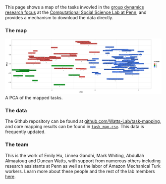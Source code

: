 This page shows a map of the tasks invovled in the [group dynamics research focus](https://css.seas.upenn.edu/project/group-dynamics/) at the [Computational Social Science Lab at Penn](https://css.seas.upenn.edu), and provides a mechanism to download the data directly.

### The map
![PCA of mapped tasks](task-map.png)
A PCA of the mapped tasks.

### The data
The Github repository can be found at [github.com/Watts-Lab/task-mapping](https://github.com/Watts-Lab/task-mapping), and core mapping results can be found in [`task_map.csv`](https://github.com/Watts-Lab/task-mapping/blob/master/task_map.csv). This data is frequently updated.  

### The team
This is the work of Emily Hu, Linnea Gandhi, Mark Whiting, Abdullah Almaatouq and Duncan Watts, with support from numerous others including research assistants at Penn as well as the labor of Amazon Mechanical Turk workers. Learn more about these people and the rest of the lab members [here](https://css.seas.upenn.edu/people/). 
